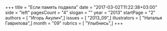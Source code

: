+++
title = "Если память подвела"
date = "2017-03-02T11:22:38+03:00"
side = "left"
pagesCount = "4"
slogan = ""
year = "2013"
startPage = "2"
authors = [ "Игорь Акулич",]
issues = [ "2013_09",]
illustrators = [ "Наталья Гаврилова",]
month = "09"
rubrics = [ "Улыбнись",]
+++
